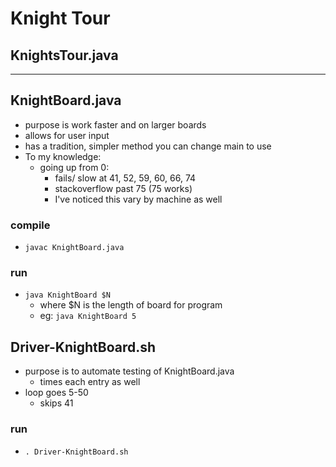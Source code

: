 # Knight Tour

## KnightsTour.java

---

## KnightBoard.java
- purpose is work faster and on larger boards
- allows for user input
- has a tradition, simpler method you can change main to use
- To my knowledge:
  - going up from 0:
    - fails/ slow at 41, 52, 59, 60, 66, 74
    - stackoverflow past 75 (75 works)
    - I've noticed this vary by machine as well

### compile
- `javac KnightBoard.java`

### run
- `java KnightBoard $N`
  - where $N is the length of board for program
  - eg: `java KnightBoard 5`

## Driver-KnightBoard.sh
- purpose is to automate testing of KnightBoard.java
  - times each entry as well
- loop goes 5-50
  - skips 41

### run
- `. Driver-KnightBoard.sh`